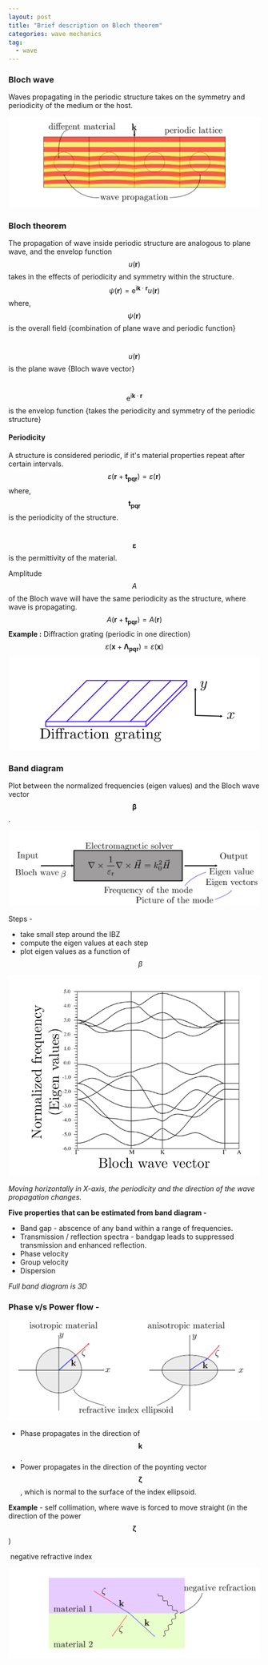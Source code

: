 ```yaml
---
layout: post
title: "Brief description on Bloch theorem"
categories: wave mechanics
tag: 
  - wave
---
```




### Bloch wave

Waves propagating in the periodic structure takes on the symmetry and periodicity of the medium or the host.

![Bloch wave propagation](/assets/images/bloch_1.png)



### Bloch theorem

The propagation of wave inside  periodic structure are analogous to plane wave, and the envelop function $$u(\mathbf{r})$$ takes in the effects of periodicity and symmetry within the structure.
$$
\psi(\mathbf{r})=\mathrm{e}^{\mathrm{i} \mathbf{k} \cdot \mathbf{r}} u(\mathbf{r})
$$
where, $$\psi(\mathbf{r})$$ is the overall field {combination of plane wave and periodic function}

​			$$u(\mathbf{r})$$ is the plane wave {Bloch wave vector}

​			$$\mathrm{e}^{\mathrm{i} \mathbf{k} \cdot \mathbf{r}}$$  is the envelop function {takes the periodicity and symmetry of the periodic structure}



#### Periodicity 

A structure is considered periodic, if it's material properties repeat after certain intervals. 
$$
\varepsilon( \mathbf{r} + \mathbf{t_{pqr}} ) = \varepsilon (\mathbf{r})
$$
where, $$\mathbf {t_{pqr}}$$ is the periodicity of the structure.

​			$$\mathbf{\varepsilon}$$ is the permittivity of the material.

Amplitude $$A$$ of the Bloch wave will have the same periodicity as the structure, where wave is propagating.
$$
A( \mathbf{r} + \mathbf{t_{pqr}} ) = A (\mathbf{r})
$$
**Example :** Diffraction grating (periodic in one direction)
$$
\varepsilon( \mathbf{x} + \mathbf{\Lambda_{pqr}} ) = \varepsilon (\mathbf{x})
$$
![Diffraction grating](/assets/images/bloch_2.png)

### Band diagram

Plot between the normalized frequencies (eigen values) and the Bloch wave vector $$\mathbf{\beta}$$ .

![EM solver](/assets/images/bloch_3.png)

Steps - 

* take small step around the IBZ
* compute the eigen values at each step
* plot eigen values as a function of $$\beta$$

![Band diagram](/assets/images/bloch_4.png)

*Moving horizontally in X-axis, the periodicity and the direction of the wave propagation changes.*

**Five properties that can be estimated from band diagram -** 

* Band gap -  abscence of any band within a range of  frequencies.
* Transmission / reflection spectra - bandgap leads to suppressed transmission and enhanced reflection.
* Phase velocity
* Group velocity
* Dispersion

*Full band diagram is 3D*

### Phase v/s Power flow - 

![Phase v/s power flow](/assets/images/bloch_5.png)

- Phase propagates in the direction of $$\mathbf k$$.
- Power propagates in the direction of the poynting vector $$\mathbf{\zeta}$$ , which is normal to the surface of the index ellipsoid. 

**Example** - self collimation, where wave is forced to move straight (in the direction of the power $$\mathbf{\zeta}$$ )

​					negative refractive index 

![Negative refraction](/assets/images/bloch_6.png)

